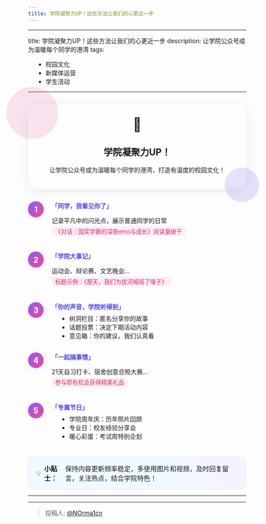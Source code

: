 ```yaml
---
title: 学院凝聚力UP！这些方法让我们的心更近一步
---
```


---
title: 学院凝聚力UP！这些方法让我们的心更近一步
description: 让学院公众号成为温暖每个同学的港湾
tags:
  - 校园文化
  - 新媒体运营
  - 学生活动
---

<div class="glass-container intro">
  <div class="blob blob-1"></div>
  <div class="blob blob-2"></div>
  <div class="glass-content">
    <div class="intro-icon">🎯</div>
    <h2>学院凝聚力UP！</h2>
    <p>让学院公众号成为温暖每个同学的港湾，打造有温度的校园文化！</p>
  </div>
</div>

<div class="step-list">
  <div class="step">
    <div class="step-num">1</div>
    <div class="step-content">
      <strong>「同学，我看见你了」</strong>
      <p>记录平凡中的闪光点，展示普通同学的日常<br>
      <span class="tip">《对话｜国奖学霸的深夜emo与成长》阅读量破千</span></p>
    </div>
  </div>
  
  <div class="step">
    <div class="step-num">2</div>
    <div class="step-content">
      <strong>「学院大事记」</strong>
      <p>运动会、辩论赛、文艺晚会...<br>
      <span class="tip">标题示例：《那天，我们为拔河喊哑了嗓子》</span></p>
    </div>
  </div>

  <div class="step">
    <div class="step-num">3</div>
    <div class="step-content">
      <strong>「你的声音，学院听得到」</strong>
      <ul>
        <li>树洞栏目：匿名分享你的故事</li>
        <li>话题投票：决定下期活动内容</li>
        <li>意见箱：你的建议，我们认真看</li>
      </ul>
    </div>
  </div>

  <div class="step">
    <div class="step-num">4</div>
    <div class="step-content">
      <strong>「一起搞事情」</strong>
      <p>21天自习打卡、宿舍创意合照大赛...<br>
      <span class="tip">参与即有机会获得精美礼品</span></p>
    </div>
  </div>

  <div class="step">
    <div class="step-num">5</div>
    <div class="step-content">
      <strong>「专属节日」</strong>
      <ul>
        <li>学院周年庆：历年照片回顾</li>
        <li>专业日：校友经验分享会</li>
        <li>暖心彩蛋：考试周特别企划</li>
      </ul>
    </div>
  </div>
</div>

<div class="bonus">
  <span>💡</span>
  <b>小贴士：</b>
  保持内容更新频率稳定，多使用图片和视频，及时回复留言，关注热点，结合学院特色！
</div>

<style scoped>
.glass-container {
  position: relative;
  margin: 2em auto 2em auto;
  padding: 2em 2.5em 1.5em 2.5em;
  border-radius: 1.5em;
  background: rgba(255,255,255,0.35);
  box-shadow: 0 4px 24px 0 rgba(0,0,0,0.08);
  backdrop-filter: blur(12px);
  max-width: 600px;
  text-align: center;
}
.blob {position:absolute;border-radius:50%;}
.blob-1 {width:120px;height:120px;top:-40px;left:-50px;background:rgba(236, 72, 153, 0.15);}
.blob-2 {width:80px;height:80px;bottom:-30px;right:-30px;background:rgba(79, 70, 229, 0.15);}
.glass-content {position:relative;z-index:2;}
.intro-icon {font-size:2.2em;margin-bottom:0.5em;}
.step-list {margin:2em auto;max-width:600px;}
.step {display:flex;align-items:flex-start;margin-bottom:1.6em;}
.step-num {flex-shrink:0;width:2em;height:2em;background:linear-gradient(135deg, #8b5cf6, #ec4899);color:#fff;font-weight:bold;border-radius:50%;display:flex;align-items:center;justify-content:center;font-size:1.3em;margin-right:1em;box-shadow:0 2px 8px 0 rgba(139, 92, 246, 0.2);}
.step-content {flex:1;}
.step-content strong {color:#4f46e5;}
.tip {display:inline-block;background:rgba(236, 72, 153, 0.08);color:#db2777;border-radius:0.5em;padding:0.1em 0.6em;font-size:0.95em;margin-top:0.3em;}
ul {margin:0.5em 0 0.5em 1.2em;}
.bonus {
  margin: 2em auto 0 auto;
  max-width: 600px;
  padding: 1em 1.2em;
  background: linear-gradient(90deg, #f0f9ff 60%, #f5f3ff 100%);
  border-radius: 1em;
  font-size: 1.08em;
  display: flex;
  align-items: center;
  gap: 0.5em;
  border: 1px solid #e0e7ff;
}

@media (prefers-color-scheme: dark) {
  .glass-container {
    background: rgba(30, 41, 59, 0.45);
    color: #f3f4f6;
  }
  .blob-1 {background: rgba(236, 72, 153, 0.15);}
  .blob-2 {background: rgba(79, 70, 229, 0.15);}
  .bonus {
    background: linear-gradient(90deg, #1e1b4b 60%, #1e1e2e 100%);
    color: #e0e7ff;
    border-color: #4338ca;
  }
  .step-content strong {color: #a78bfa;}
  .tip {
    background: rgba(236, 72, 153, 0.15);
    color: #f9a8d4;
  }
}
</style>

---

---

> 投稿人: [@NOrma1cn](https://github.com/NOrma1cn)
